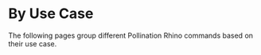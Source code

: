 # By Use Case

The following pages group different Pollination Rhino commands based on their use case.
